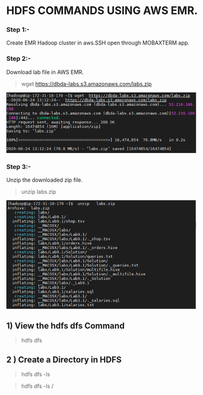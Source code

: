 # HDFS COMMANDS USING AWS EMR.

### Step 1:-
Create EMR Hadoop cluster in aws.SSH open through MOBAXTERM app.

### Step 2:-
Download lab file in AWS EMR.
> wget  https://dbda-labs.s3.amazonaws.com/labs.zip

<img src="Images/pic1.png" width=500>

### Step 3:-
Unzip the downloaded zip file.
>  unzip   labs.zip 

<img src="Images/pic2.png" width=500>

## 1) View the hdfs dfs Command
> hdfs dfs 

## 2 ) Create a Directory in HDFS
> hdfs dfs -ls 

>hdfs dfs -ls / 
